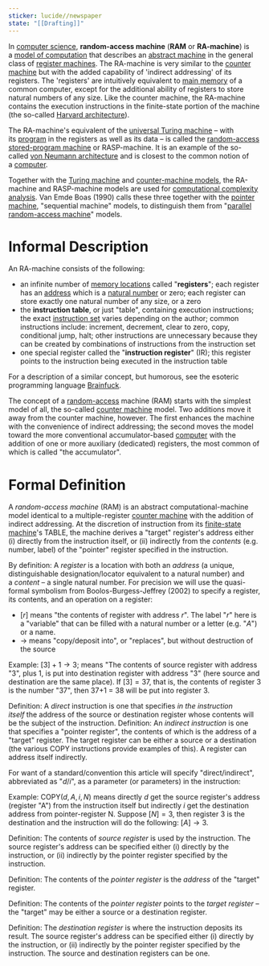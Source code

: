 ```yaml
---
sticker: lucide//newspaper
state: "[[Drafting]]"
---
```

In [computer science](https://en.wikipedia.org/wiki/Computer_science "Computer science"), **random-access machine** (**RAM** or **RA-machine**) is a [model of computation](https://en.wikipedia.org/wiki/Model_of_computation "Model of computation") that describes an [abstract machine](https://en.wikipedia.org/wiki/Abstract_machine "Abstract machine") in the general class of [register machines](https://en.wikipedia.org/wiki/Register_machine "Register machine"). The RA-machine is very similar to the [counter machine](https://en.wikipedia.org/wiki/Counter_machine "Counter machine") but with the added capability of 'indirect addressing' of its registers. The 'registers' are intuitively equivalent to [main memory](https://en.wikipedia.org/wiki/Random-access_memory "Random-access memory") of a common computer, except for the additional ability of registers to store natural numbers of any size. Like the counter machine, the RA-machine contains the execution instructions in the finite-state portion of the machine (the so-called [Harvard architecture](https://en.wikipedia.org/wiki/Harvard_architecture "Harvard architecture")).

The RA-machine's equivalent of the [universal Turing machine](https://en.wikipedia.org/wiki/Universal_Turing_machine "Universal Turing machine") – with its [program](https://en.wikipedia.org/wiki/Computer_program "Computer program") in the registers as well as its data – is called the [random-access stored-program machine](https://en.wikipedia.org/wiki/Random-access_stored-program_machine) or RASP-machine. It is an example of the so-called [von Neumann architecture](https://en.wikipedia.org/wiki/Von_Neumann_architecture "Von Neumann architecture") and is closest to the common notion of a [computer](https://en.wikipedia.org/wiki/Computer "Computer").

Together with the [Turing machine](https://en.wikipedia.org/wiki/Turing_machine "Turing machine") and [counter-machine models](https://en.wikipedia.org/wiki/Counter-machine_model "Counter-machine model"), the RA-machine and RASP-machine models are used for [computational complexity analysis](https://en.wikipedia.org/wiki/Computational_complexity_analysis "Computational complexity analysis"). Van Emde Boas (1990) calls these three together with the [pointer machine](https://en.wikipedia.org/wiki/Pointer_machine "Pointer machine"), "sequential machine" models, to distinguish them from "[parallel random-access machine](https://en.wikipedia.org/wiki/Parallel_random-access_machine "Parallel random-access machine")" models.

# Informal Description
An RA-machine consists of the following:

- an infinite number of [memory locations](https://en.wikipedia.org/wiki/Random-access_memory "Random-access memory") called "**registers**"; each register has an [address](https://en.wikipedia.org/wiki/Memory_address "Memory address") which is a [natural number](https://en.wikipedia.org/wiki/Natural_number "Natural number") or zero; each register can store exactly one natural number of any size, or a zero
- the **instruction table**, or just "table", containing execution instructions; the exact [instruction set](https://en.wikipedia.org/wiki/Instruction_set_architecture "Instruction set architecture") varies depending on the author; common instructions include: increment, decrement, clear to zero, copy, conditional jump, halt; other instructions are unnecessary because they can be created by combinations of instructions from the instruction set
- one special register called the "**instruction register**" (IR); this register points to the instruction being executed in the instruction table

For a description of a similar concept, but humorous, see the esoteric programming language [Brainfuck](https://en.wikipedia.org/wiki/Brainfuck).

The concept of a [random-access](https://en.wikipedia.org/wiki/Random-access "Random-access") machine (RAM) starts with the simplest model of all, the so-called [counter machine](https://en.wikipedia.org/wiki/Counter_machine "Counter machine") model. Two additions move it away from the counter machine, however. The first enhances the machine with the convenience of indirect addressing; the second moves the model toward the more conventional accumulator-based [computer](https://en.wikipedia.org/wiki/Computer "Computer") with the addition of one or more auxiliary (dedicated) registers, the most common of which is called "the accumulator".

# Formal Definition
A _random-access machine_ (RAM) is an abstract computational-machine model identical to a multiple-register [counter machine](https://en.wikipedia.org/wiki/Counter_machine "Counter machine") with the addition of indirect addressing. At the discretion of instruction from its [finite-state machine](https://en.wikipedia.org/wiki/Finite-state_machine "Finite-state machine")'s TABLE, the machine derives a "target" register's address either (i) directly from the instruction itself, or (ii) indirectly from the _contents_ (e.g. number, label) of the "pointer" register specified in the instruction.

By definition: A _register_ is a location with both an _address_ (a unique, distinguishable designation/locator equivalent to a natural number) and a _content_ – a single natural number. For precision we will use the quasi-formal symbolism from Boolos-Burgess-Jeffrey (2002) to specify a register, its contents, and an operation on a register:

- $[r]$ means "the contents of register with address $r$". The label "$r$" here is a "variable" that can be filled with a natural number or a letter (e.g. "$A$") or a name.
- $\rightarrow$ means "copy/deposit into", or "replaces", but without destruction of the source

Example: $[3] +1 → 3$; means "The contents of source register with address "3", plus 1, is put into destination register with address "3" (here source and destination are the same place). If $[3]=37$, that is, the contents of register 3 is the number "37", then 37+1 = 38 will be put into register 3.

Definition: A _direct_ instruction is one that specifies _in the instruction itself_ the address of the source or destination register whose contents will be the subject of the instruction. Definition: An _indirect instruction_ is one that specifies a "pointer register", the contents of which is the address of a "target" register. The target register can be either a source or a destination (the various $\text{COPY}$ instructions provide examples of this). A register can address itself indirectly.

For want of a standard/convention this article will specify "direct/indirect", abbreviated as "$d/i$", as a parameter (or parameters) in the instruction:

Example: $\text{COPY}( d, A, i, N )$ means directly $d$ get the source register's address (register "A") from the instruction itself but indirectly $i$ get the destination address from pointer-register N. Suppose $[N]=3$, then register 3 is the destination and the instruction will do the following: $[A] → 3$.

Definition: The contents of _source register_ is used by the instruction. The source register's address can be specified either (i) directly by the instruction, or (ii) indirectly by the pointer register specified by the instruction.

Definition: The contents of the _pointer register_ is the _address_ of the "target" register.

Definition: The contents of the _pointer register_ points to the _target register_ – the "target" may be either a source or a destination register.

Definition: The _destination register_ is where the instruction deposits its result. The source register's address can be specified either (i) directly by the instruction, or (ii) indirectly by the pointer register specified by the instruction. The source and destination registers can be one.